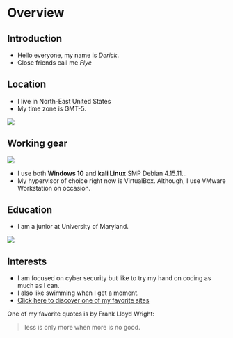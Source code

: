 # **Overview**

## Introduction

* Hello everyone, my name is _Derick_.
* Close friends call me _Flye_

## Location
* I live in North-East United States 
* My time zone is GMT-5.

![](https://www.gramercymansion.com/wp-content/uploads/2016/03/maryland-baltimore-inner-harbor.jpg)

## Working gear

![](https://redmondmag.com/blogs/scott-bekker/2018/03/~/media/ECG/redmondmag/Images/2018/03/0308red_kali3b.ashx)


* I use both **Windows 10** and **kali Linux** SMP Debian 4.15.11...
* My hypervisor of choice right now is VirtualBox. Although, I use VMware Workstation on occasion.

## Education

* I am a junior at University of Maryland.


![ ](https://www.rhsmith.umd.edu/files/photo-campus_1_0.jpg)

## Interests

* I am focused on cyber security but like to try my hand on coding as much as I can.
* I also like swimming when I get a moment.
* [Click here to discover one of my favorite sites](https://www.youtube.com/)

One of my favorite quotes is by Frank Lloyd Wright: 
> less is only more when more is no good.
